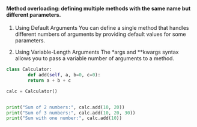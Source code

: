 #### Method overloading: defining multiple methods with the same name but different parameters.

1. Using Default Arguments
You can define a single method that handles different numbers of arguments by providing default values for some parameters.

2. Using Variable-Length Arguments
The *args and **kwargs syntax allows you to pass a variable number of arguments to a method.


```python
class Calculator:
        def add(self, a, b=0, c=0):
        return a + b + c

calc = Calculator()


print("Sum of 2 numbers:", calc.add(10, 20))        
print("Sum of 3 numbers:", calc.add(10, 20, 30))     
print("Sum with one number:", calc.add(10))           
```